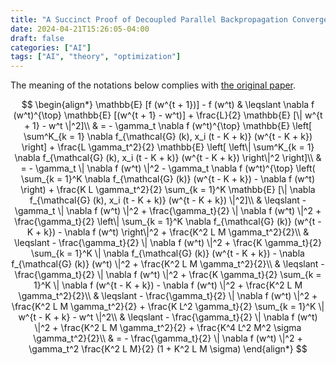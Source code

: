 ```yaml
---
title: "A Succinct Proof of Decoupled Parallel Backpropagation Convergence Lemma"
date: 2024-04-21T15:26:05-04:00
draft: false
categories: ["AI"]
tags: ["AI", "theory", "optimization"]
---
```


The meaning of the notations below complies with [the original
paper](https://arxiv.org/pdf/1804.10574.pdf).

$$
\begin{align*}
  \mathbb{E} [f (w^{t + 1})] - f (w^t) & \leqslant  \nabla f (w^t)^{\top}
  \mathbb{E} [(w^{t + 1} - w^t)] + \frac{L}{2} \mathbb{E} [\| w^{t + 1} - w^t
  \|^2]\\
  & =  - \gamma_t \nabla f (w^t)^{\top} \mathbb{E} \left[ \sum^K_{k = 1}
  \nabla f_{\mathcal{G} (k), x_i (t - K + k)} (w^{t - K + k}) \right] +
  \frac{L \gamma_t^2}{2} \mathbb{E} \left[ \left\| \sum^K_{k = 1} \nabla
  f_{\mathcal{G} (k), x_i (t - K + k)} (w^{t - K + k}) \right\|^2 \right]\\
  & =  - \gamma_t \| \nabla f (w^t) \|^2 - \gamma_t \nabla f (w^t)^{\top}
  \left( \sum_{k = 1}^K \nabla f_{\mathcal{G} (k)} (w^{t - K + k}) - \nabla f
  (w^t) \right) + \frac{K L \gamma_t^2}{2} \sum_{k = 1}^K \mathbb{E} [\|
  \nabla f_{\mathcal{G} (k), x_i (t - K + k)} (w^{t - K + k}) \|^2]\\
  & \leqslant  - \gamma_t \| \nabla f (w^t) \|^2 + \frac{\gamma_t}{2} \|
  \nabla f (w^t) \|^2 + \frac{\gamma_t}{2} \left\| \sum_{k = 1}^K \nabla
  f_{\mathcal{G} (k)} (w^{t - K + k}) - \nabla f (w^t) \right\|^2 + \frac{K^2
  L M \gamma_t^2}{2}\\
  & \leqslant  - \frac{\gamma_t}{2} \| \nabla f (w^t) \|^2 + \frac{K
  \gamma_t}{2} \sum_{k = 1}^K \| \nabla f_{\mathcal{G} (k)} (w^{t - K + k}) -
  \nabla f_{\mathcal{G} (k)} (w^t) \|^2 + \frac{K^2 L M \gamma_t^2}{2}\\
  & \leqslant  - \frac{\gamma_t}{2} \| \nabla f (w^t) \|^2 + \frac{K
  \gamma_t}{2} \sum_{k = 1}^K \| \nabla f (w^{t - K + k}) - \nabla f (w^t)
  \|^2 + \frac{K^2 L M \gamma_t^2}{2}\\
  & \leqslant  - \frac{\gamma_t}{2} \| \nabla f (w^t) \|^2 + \frac{K^2 L M
  \gamma_t^2}{2} + \frac{K L^2 \gamma_t}{2} \sum_{k = 1}^K \| w^{t - K + k} -
  w^t \|^2\\
  & \leqslant  - \frac{\gamma_t}{2} \| \nabla f (w^t) \|^2 + \frac{K^2 L M
  \gamma_t^2}{2} + \frac{K^4 L^2 M^2 \sigma \gamma_t^2}{2}\\
  & =  - \frac{\gamma_t}{2} \| \nabla f (w^t) \|^2 + \gamma_t^2 \frac{K^2 L
  M}{2} (1 + K^2 L M \sigma)
\end{align*}
$$
